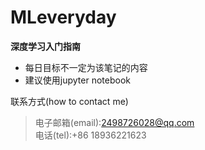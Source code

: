 # MLeveryday

**深度学习入门指南**

*  每日目标不一定为该笔记的内容
*  建议使用jupyter notebook


联系方式(how to contact me)  
>电子邮箱(email):2498726028@qq.com  
>电话(tel):+86 18936221623  
